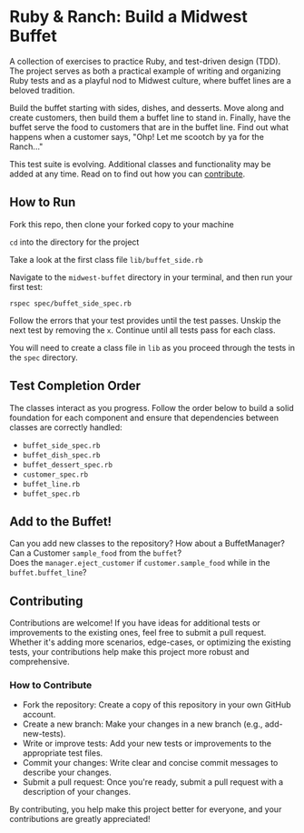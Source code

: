 # Ruby & Ranch: Build a Midwest Buffet

A collection of exercises to practice Ruby, and test-driven design (TDD). The project serves as both a practical example of writing and organizing Ruby tests and as a playful nod to Midwest culture, where buffet lines are a beloved tradition.  

Build the buffet starting with sides, dishes, and desserts. Move along and create customers, then build them a buffet line to stand in. Finally, have the buffet serve the food to customers that are in the buffet line. Find out what happens when a customer says, "Ohp! Let me scootch by ya for the Ranch..."

This test suite is evolving. Additional classes and functionality may be added at any time. Read on to find out how you can [contribute](#contributing).

## How to Run
Fork this repo, then clone your forked copy to your machine 

`cd` into the directory for the project

Take a look at the first class file `lib/buffet_side.rb`

Navigate to the `midwest-buffet` directory in your terminal, and then run your first test:
```
rspec spec/buffet_side_spec.rb
```

Follow the errors that your test provides until the test passes. Unskip the next test by removing the `x`. Continue until all tests pass for each class.

You will need to create a class file in `lib` as you proceed through the tests in the `spec` directory.

## Test Completion Order
The classes interact as you progress. Follow the order below to build a solid foundation for each component and ensure that dependencies between classes are correctly handled:

* `buffet_side_spec.rb`
* `buffet_dish_spec.rb`
* `buffet_dessert_spec.rb`
* `customer_spec.rb`
* `buffet_line.rb`
* `buffet_spec.rb`

## Add to the Buffet!

Can you add new classes to the repository? 
How about a BuffetManager?  
Can a Customer `sample_food` from the `buffet`?  
Does the `manager.eject_customer` if `customer.sample_food` while in the `buffet.buffet_line`?

## Contributing
Contributions are welcome! If you have ideas for additional tests or improvements to the existing ones, feel free to submit a pull request. Whether it's adding more scenarios, edge-cases, or optimizing the existing tests, your contributions help make this project more robust and comprehensive.

### How to Contribute
* Fork the repository: Create a copy of this repository in your own GitHub account.
* Create a new branch: Make your changes in a new branch (e.g., add-new-tests).
* Write or improve tests: Add your new tests or improvements to the appropriate test files.
* Commit your changes: Write clear and concise commit messages to describe your changes.
* Submit a pull request: Once you're ready, submit a pull request with a description of your changes.

By contributing, you help make this project better for everyone, and your contributions are greatly appreciated!
